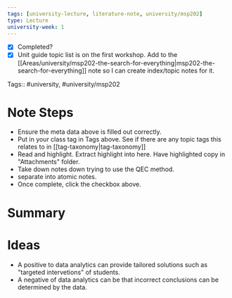 ```yaml
---
tags: [university-lecture, literature-note, university/msp202]
type: Lecture
university-week: 1
---
```

- [x] Completed?
- [x] Unit guide topic list is on the first workshop. Add to the [[Areas/university/msp202-the-search-for-everything|msp202-the-search-for-everything]] note so I can create index/topic notes for it.

Tags:: #university, #university/msp202 

# Note Steps

- Ensure the meta data above is filled out correctly.
- Put in your class tag in Tags above. See if there are any topic tags this relates to in [[tag-taxonomy|tag-taxonomy]]
- Read and highlight. Extract highlight into here. Have highlighted copy in "Attachments" folder.
- Take down notes down trying to use the QEC method.
- separate into atomic notes.
- Once complete, click the checkbox above.

# Summary

# Ideas

- A positive to data analytics can provide tailored solutions such as "targeted intervetions" of students.
- A negative of data analytics can be that incorrect conclusions can be determined by the data.